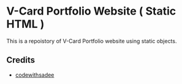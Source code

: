 # V-Card Portfolio Website  ( Static HTML )

This is a repoistory of V-Card Portfolio website using static objects.



## Credits

- [codewithsadee](https://github.com/codewithsadee)